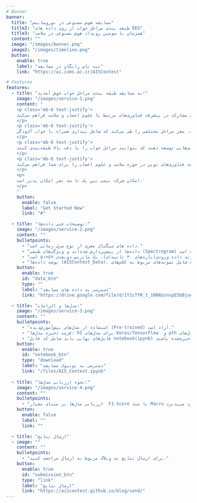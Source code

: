 ```yaml
---
# Banner
banner:
  title: "مسابقه هوش مصنوعی در نوروساینس"
  title2: "طبقه بندی مراحل خواب از روی داده های EEG"
  title3: "همزمان با سومین رویداد هوش مصنوعی در سلامت"
  content: ""
  image: "/images/banner.png"
  image2: "/images/timeline.png"
  button:
    enable: true
    label: "ثبت نام رایگان در مسابقه"
    link: "https://ai.iums.ac.ir/AISContest"

# Features
features:
  - title: "به مسابقه طبقه بندی مراحل خواب خوش آمدید!"
    image: "/images/service-1.png"
    content: "
    <p class='mb-6 text-justify'>
    مسابقه طبقه‌بندی مراحل خواب با استفاده از هوش مصنوعی فرصتی منحصربه‌فرد برای علاقه‌مندان به یادگیری ماشین و علوم داده است تا دانش و مهارت‌های خود را در یک چالش علمی واقعی به نمایش بگذارند. این رویداد با تمرکز بر تحلیل داده‌های خواب و طراحی الگوریتم‌های دقیق مرحله‌بندی خواب، بستری برای مشارکت در پیشرفت فناوری‌های مرتبط با علوم اعصاب و سلامت فراهم می‌کند.
    </p>
    <p class='mb-6 text-justify'>
    خواب فرآیندی طبیعی و ضروری است که بدن برای استراحت و بازیابی انرژی به آن نیاز دارد. در طول خواب، مغز مراحل مختلفی را طی می‌کند که شامل بیداری همراه با خواب آلودگی (Wake - مرحله ۰)، خواب سبک (NREM1 - مرحله ۱)، خواب عمیق (NREM2 و NREM3 - مراحل ۲ و ۳) و خواب همراه با رویا (REM - مرحله ۴) است. هر یک از این مراحل نقش حیاتی در یادگیری، حافظه و سلامت عمومی دارند. هدف این مسابقه استفاده از داده‌های سیگنال‌های مغزی (EEG) ثبت‌شده از داخل گوش و طراحی الگوریتم‌های هوش مصنوعی است که بتوانند این مراحل را با دقت بالا تشخیص دهند.
    </p>
    <p class='mb-6 text-justify'>
    داده‌های ارائه‌شده در این مسابقه به بازه‌های زمانی ۳۰ ثانیه‌ای تقسیم شده‌اند و هر بازه توسط متخصصین مربوطه به یکی از این مراحل خواب (۰ تا ۴) برچسب‌گذاری شده است. شرکت‌کنندگان وظیفه دارند با طراحی مدل‌های هوشمند و تحلیل این داده‌ها، الگوریتم‌هایی توسعه دهند که بتوانند مراحل خواب را با دقت بالا طبقه‌بندی کنند. 
    </p>
    <p class='mb-6 text-justify'>
    مخاطبان این رویداد شامل دانشجویان، محققان و متخصصانی هستند که به موضوعات هوش مصنوعی، تحلیل داده و علوم اعصاب علاقه‌مندند. شرکت در این مسابقه امکان یادگیری مفاهیم پیشرفته، مواجهه با چالش‌های واقعی و مشارکت در توسعه فناوری‌های نوین در حوزه سلامت و علوم اعصاب را برای شما فراهم می‌کند.
    </p>
    <p>
    امکان شرکت تیمی بین یک تا سه نفر امکان پذیر است.
    </p>
    "
    button:
      enable: false
      label: "Get Started Now"
      link: "#"

  - title: "توضیحات فنی داده‌ها:"
    image: "/images/service-2.png"
    content: ""
    bulletpoints:
      - "داده های سیگنال مغزی از نوع سری زمانی است."
      - "داده‌ها از پیش‌پردازش شده‌اند و ویژگی‌های طیفی (Spectrogram) آن‌ها محاسبه شده است."
      - "ابعاد هر نمونه داده ورودی(بازه‌های ۳۰ ثانیه‌ای)، یك ماتریس دوبعدی ۵۹×۵۱ است."
      - "پوشه داده‌ها (AISContest_Data)، دارای پنج پوشه است كه هریك شامل نمونه‌های مربوط به كلاس‌های NREM3, NREM2, NREM1, WAKE و REM است."
    button:
      enable: true
      id: "data_btn"
      type: ""
      label: "دسترسی به داده های مسابقه"
      link: "https://drive.google.com/file/d/1Y2cTYR_t_10NAbznspE5bBjuATPdTgtq"

  - title: "مدل‌ها و الزامات:"
    image: "/images/service-3.png"
    content: ""
    bulletpoints:
      - "استفاده از مدل‌های پیش‌آموزش‌دیده (Pre-trained) آزاد است."
      - "فرمت ذخیره مدل‌ها: h5 برای مدل‌های Keras/TensorFlow  و pth برای مدل‌های Pytorch"
      - "فایل‌های نهایی باید شامل کد فایل notebook(ipynb) و مدل ذخیره‌شده باشند."
    button:
      enable: true
      id: "notebook_btn"
      type: "download"
      label: "دسترسی به نوتبوک مسابقه"
      link: "/files/AIS_Contest.ipynb"
      
  - title: "نحوه ارزیابی مدل‌ها:"
    image: "/images/service-4.png"
    content: ""
    bulletpoints:
      - "ارزیابی مدل‌ها بر مبنای معیار  F1-Score با متد Macro صورت می‌پذیرد."
    button:
      enable: false
      label: ""
      link: ""

  - title: "ارسال نتایج"
  - image: ""
    content: ""
    bulletpoints:
      - "برای ارسال نتایج به وبلاگ مربوط به ارسال مراجعه کنید."
    button:
      enable: true
      id: "submission_btn"
      type: "link"
      label: "ارسال نتایج"
      link: "https://aiscontest.github.io/blog/send/"
---
```

